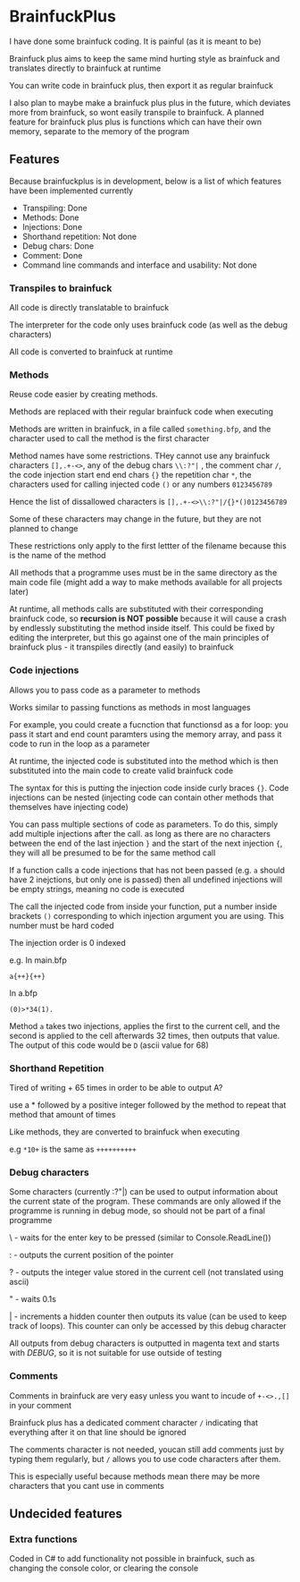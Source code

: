 # BrainfuckPlus

I have done some brainfuck coding. It is painful (as it is meant to be)

Brainfuck plus aims to keep the same mind hurting style as brainfuck and translates directly to brainfuck at runtime

You can write code in brainfuck plus, then export it as regular brainfuck

I also plan to maybe make a brainfuck plus plus in the future, which deviates more from brainfuck, so wont easily transpile to brainfuck. A planned feature for brainfuck plus plus is functions which can have their own memory, separate to the memory of the program

## Features

Because brainfuckplus is in development, below is a list of which features have been implemented currently

- Transpiling: Done
- Methods: Done
- Injections: Done
- Shorthand repetition: Not done
- Debug chars: Done
- Comment: Done
- Command line commands and interface and usability: Not done

### Transpiles to brainfuck

All code is directly translatable to brainfuck

The interpreter for the code only uses brainfuck code (as well as the debug characters)

All code is converted to brainfuck at runtime

### Methods

Reuse code easier by creating methods.

Methods are replaced with their regular brainfuck code when executing

Methods are written in brainfuck, in a file called `something.bfp`, and the character used to call the method is the first character

Method names have some restrictions. THey cannot use any brainfuck characters `[],.+-<>`, any of the debug chars `\\:?"|` , the comment char `/`, the code injection start end end chars `{}` the repetition char `*`, the characters used for calling injected code `()` or any numbers `0123456789`

Hence the list of dissallowed characters is `[],.+-<>\\:?"|/{}*()0123456789`

Some of these characters may change in the future, but they are not planned to change

These restrictions only apply to the first lettter of the filename because this is the name of the method

All methods that a programme uses must be in the same directory as the main code file (might add a way to make methods available for all projects later)

At runtime, all methods calls are substituted with their corresponding brainfuck code, so **recursion is NOT possible** because it will cause a crash by endlessly substituting the method inside itself. This could be fixed by editing the interpreter, but this go against one of the main principles of brainfuck plus - it transpiles directly (and easily) to brainfuck

### Code injections

Allows you to pass code as a parameter to methods

Works similar to passing functions as methods in most languages

For example, you could create a fucnction that functionsd as a for loop: you pass it start and end count paramters using the memory array, and pass it code to run in the loop as a parameter

At runtime, the injected code is substituted into the method which is then substituted into the main code to create valid brainfuck code

The syntax for this is putting the injection code inside curly braces `{}`. Code injections can be nested (injecting code can contain other methods that themselves have injecting code)

You can pass multiple sections of code as parameters. To do this, simply add multiple injections after the call. as long as there are no characters between the end of the last injection `}` and the start of the next injection `{`, they will all be presumed to be for the same method call

If a function calls a code injections that has not been passed (e.g. `a` should have 2 inejctions, but only one is passed) then all undefined injections will be empty strings, meaning no code is executed

The call the injected code from inside your function, put a number inside brackets `()` corresponding to which injection argument you are using. This number must be hard coded

The injection order is 0 indexed

e.g.
In main.bfp
```
a{++}{++}
```
In a.bfp
```
(0)>*34(1).
```
Method `a` takes two injections, applies the first to the current cell, and the second is applied to the cell afterwards 32 times, then outputs that value. The output of this code would be `D` (ascii value for 68)

### Shorthand Repetition

Tired of writing + 65 times in order to be able to output A?

use a \* followed by a positive integer followed by the method to repeat that method that amount of times

Like methods, they are converted to brainfuck when executing

e.g `*10+` is the same as `++++++++++`

### Debug characters

Some characters (currently \:?"|) can be used to output information about the current state of the program. These commands are only allowed if the programme is running in debug mode, so should not be part of a final programme

\ - waits for the enter key to be pressed (similar to Console.ReadLine())

: - outputs the current position of the pointer

? - outputs the integer value stored in the current cell (not translated using ascii)

" - waits 0.1s

| - increments a hidden counter then outputs its value (can be used to keep track of loops). This counter can only be accessed by this debug character

All outputs from debug characters is outputted in magenta text and starts with *DEBUG*, so it is not suitable for use outside of testing

### Comments

Comments in brainfuck are very easy unless you want to incude of `+-<>.,[]` in your comment

Brainfuck plus has a dedicated comment character `/` indicating that everything after it on that line should be ignored

The comments character is not needed, youcan still add comments just by typing them regularly, but `/` allows you to use code characters after them.

This is especially useful because methods mean there may be more characters that you cant use in comments

## Undecided features

### Extra functions

Coded in C# to add functionality not possible in brainfuck, such as changing the console color, or clearing the console

